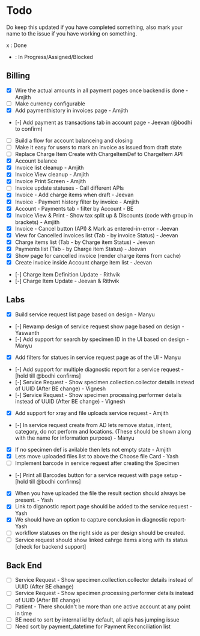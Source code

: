 # Todo

Do keep this updated if you have completed something, also mark your name to the issue if you have working on something.

x : Done

- : In Progress/Assigned/Blocked

## Billing

- [x] Wire the actual amounts in all payment pages once backend is done - Amjith
- [ ] Make currency configurable
- [x] Add paymenthistory in invoices page - Amjith
- [-] Add payment as transactions tab in account page - Jeevan (@bodhi to confirm)
- [ ] Build a flow for account balanceing and closing
- [ ] Make it easy for users to mark an invoice as issued from draft state
- [ ] Replace Charge Item Create with ChargeItemDef to ChargeItem API
- [x] Account balance
- [x] Invoice list cleanup - Amjith
- [x] Invoice View cleanup - Amjith
- [x] Invoice Print Screen - Amjith
- [ ] Invoice update statuses - Call different APIs
- [x] Invoice - Add charge items when draft - Jeevan
- [x] Invoice - Payment history filter by invoice - Amjith
- [x] Account - Payments tab - filter by Account - BE
- [x] Invoice View & Print - Show tax split up & Discounts (code with group in brackets) - Amjith
- [x] Invoice - Cancel button (API) & Mark as entered-in-error - Jeevan
- [x] View for Cancelled invoices list (Tab - by invoice Status) - Jeevan
- [x] Charge items list (Tab - by Charge item Status) - Jeevan
- [x] Payments list (Tab - by Charge item Status) - Jeevan
- [x] Show page for cancelled invoice (render charge items from cache)
- [x] Create invoice inside Account charge item list - Jeevan
- [-] Charge Item Definition Update - Rithvik
- [-] Charge Item Update - Jeevan & Rithvik

## Labs

- [x] Build service request list page based on design - Manyu
- [-] Rewamp design of service request show page based on design - Yaswanth
- [-] Add support for search by specimen ID in the UI based on design - Manyu
- [x] Add filters for statues in service request page as of the UI - Manyu
- [-] Add support for multiple diagnostic report for a service request - [hold till @bodhi confirms]
- [-] Service Request - Show specimen.collection.collector details instead of UUID (After BE change) - Vignesh
- [-] Service Request - Show specimen.processing.performer details instead of UUID (After BE change) - Vignesh
- [x] Add support for xray and file uploads service request - Amjith

- [-] In service request create from AD lets remove status, intent, category, do not perform and locations. (These should be shown along with the name for information purpose) - Manyu
- [x] If no specimen def is avilable then lets not empty state - Amjith
- [x] Lets move uploaded files list to above the Choose file Card - Yash
- [ ] Implement barcode in service request after creating the Specimen
- [-] Print all Barcodes button for a service request with page setup - [hold till @bodhi confirms]
- [x] When you have uploaded the file the result section should always be present. - Yash
- [x] Link to diganostic report page should be added to the service request - Yash
- [x] We should have an option to capture conclusion in diagnostic report- Yash
- [ ] workflow statuses on the right side as per design should be created.
- [ ] Service request should show linked cahrge items along with its status [check for backend support]

## Back End

- [ ] Service Request - Show specimen.collection.collector details instead of UUID (After BE change)
- [ ] Service Request - Show specimen.processing.performer details instead of UUID (After BE change)
- [ ] Patient - There shouldn't be more than one active account at any point in time
- [ ] BE need to sort by internal id by default, all apis has jumping issue
- [ ] Need sort by payment_datetime for Payment Reconciliation list
